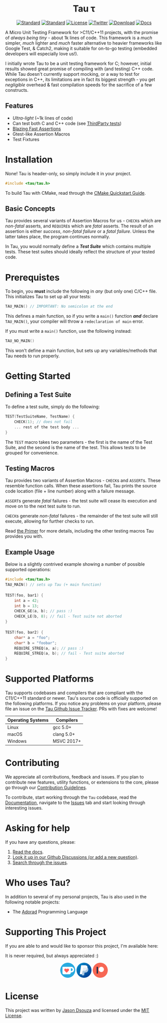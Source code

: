 <div align="center">

<h1>Tau τ</h1>

[![Standard](https://img.shields.io/badge/C-11/14/17-blue.svg)](https://en.wikipedia.org/wiki/C_(programming_language))
[![Standard](https://img.shields.io/badge/C%2B%2B-11/14/17/20-blue.svg)](https://en.wikipedia.org/wiki/C%2B%2B)
[![License](https://img.shields.io/github/license/jasmcaus/tau?label=license)][license]
[![Twitter](https://img.shields.io/twitter/follow/jasmcaus.svg?style=flatl&label=Follow&logo=twitter&logoColor=white&color=1da1f2)][twitter-badge]
[![Download](https://img.shields.io/badge/download%20%20-link-green.svg)](https://github.com/jasmcaus/tau/releases)
[![Docs](https://img.shields.io/badge/docs%20%20-online-blue.svg)][docs]

</div>

A Micro Unit Testing Framework for >C11/C++11 projects, with the promise of *always being tiny* - about 1k lines of
code. This framework is a *much* simpler, *much* lighter and *much* faster alternative to heavier frameworks like 
Google Test, & Catch2, making it suitable for on-to-go testing (embedded developers will especially love us!).

I initially wrote Tau to be a unit testing framework for C; however, initial results showed great promise of 
compiling with (and testing) C++ code. While Tau doesn't currently support mocking, or a way to test for exceptions
in C++, its limitations are in fact its biggest strength - you get *negligible* overhead & fast compilation speeds 
for the sacrifice of a few constructs.


## Features
* *Ultra-light* (~1k lines of code)
* Can test both C and C++ code (see [ThirdParty tests](https://github.com/jasmcaus/tau/blob/dev/test/thirdparty))
* [Blazing Fast Assertions](https://github.com/jasmcaus/tau/blob/dev/benchmarks)
* Gtest-like Assertion Macros
* Test Fixtures 


# Installation
None! Tau is header-only, so simply include it in your project. 
```c
#include <tau/tau.h>
```

To build Tau with CMake, read through the [CMake Quickstart Guide](https://github.com/jasmcaus/tau/blob/dev/docs/cmake-quickstart.md).


## Basic Concepts
Tau provides several variants of Assertion Macros for us - `CHECK`s which are *non-fatal* asserts, and `REQUIRE`s 
which are *fatal* asserts. The result of an assertion is either *success*, *non-fatal failure* or a *fatal failure*. 
Unless the latter takes place, the program continues normally. 

In Tau, you would normally define a ***Test Suite*** which contains multiple tests. These test suites should 
ideally reflect the structure of your tested code. 


# Prerequistes
To begin, you **must** include the following in *any* (but only one) C/C++ file. This initializes Tau to set up 
all your tests:
```c
TAU_MAIN() // IMPORTANT: No semicolon at the end 
```
This defines a main function, so if you write a `main()` function ***and*** declare `TAU_MAIN()`, your compiler will
throw a `redeclaration of main` error. 

If you must write a `main()` function, use the following instead:
```c
TAU_NO_MAIN()
```
This won't define a main function, but sets up any variables/methods that Tau needs to run properly.


# Getting Started
## Defining a Test Suite
To define a test suite, simply do the following:
```c
TEST(TestSuiteName, TestName) {
    CHECK(1); // does not fail
    ... rest of the test body ...
}
```
The `TEST` macro takes two parameters - the first is the name of the Test Suite, and the second is the name of the 
test. This allows tests to be grouped for convenience. 


## Testing Macros
Tau provides two variants of Assertion Macros - `CHECK`s and `ASSERT`s. These resemble function calls. When these 
assertions fail, Tau prints the source code location (file + line number) along with a failure message. 

`ASSERT`s generate *fatal* failures - the test suite will cease its execution and move on to the next test suite to 
run. 

`CHECK`s generate *non-fatal* failures - the remainder of the test suite will still execute, allowing for further 
checks to run. 

Read [the Primer](https://github.com/jasmcaus/tau/blob/dev/docs/tau-primer.md) for more details, including the 
other testing macros Tau provides you with.


## Example Usage
Below is a slightly contrived example showing a number of possible supported operations:
```C
#include <tau/tau.h>
TAU_MAIN() // sets up Tau (+ main function)

TEST(foo, bar1) {
    int a = 42; 
    int b = 13; 
    CHECK_GE(a, b); // pass :)
    CHECK_LE(b, 8); // fail - Test suite not aborted 
}

TEST(foo, bar2) {
    char* a = "foo";
    char* b = "foobar";
    REQUIRE_STREQ(a, a); // pass :)
    REQUIRE_STREQ(a, b); // fail - Test suite aborted
}
```


# Supported Platforms
Tau supports codebases and compilers that are compliant with the C11/C++11 standard or newer. Tau's source
code is officially supported on the following platforms. If you notice any problems on your platform, please 
file an issue on the [Tau Github Issue Tracker][issues]. PRs with fixes are welcome! 

Operating Systems          | Compilers       
-------------------------- | -------------------------- 
Linux                      | gcc 5.0+ 
macOS                      | clang 5.0+
Windows                    | MSVC 2017+


# Contributing
We appreciate all contributions, feedback and issues. If you plan to contribute new features, utility functions,
or extensions to the core, please go through our [Contribution Guidelines][contributing].

To contribute, start working through the `Tau` codebase, read the [Documentation][docs], navigate to the 
[Issues][issues] tab and start looking through interesting issues. 


# Asking for help
If you have any questions, please:
1. [Read the docs][docs].
2. [Look it up in our Github Discussions (or add a new question)][discussions].
2. [Search through the issues][issues].


# Who uses Tau?
In addition to several of my personal projects, Tau is also used in the following notable projects:
* The [Adorad](https://github.com/AdoradLang/Adorad) Programming Language


# Supporting This Project
If you are able to and would like to sponsor this project, I'm available here: 

It is never required, but always appreciated :)

<p align="center">
<!--    <a href="https://www.buymeacoffee.com/jasmcaus" target = "_blank"><img alt="Buy Jason a Coffee" width="48px" src="https://raw.githubusercontent.com/adi1090x/files/master/other/1.png"></a> -->
    <a href="https://www.ko-fi.com/jasmcaus" target="_blank"><img alt="Buy Jason a Coffee" width="48px" src="https://raw.githubusercontent.com/adi1090x/files/master/other/2.png"></a>
    <a href="https://www.paypal.me/jasmcaus" target="_blank"><img alt="Buy Jason a Coffee" width="48px" src="https://raw.githubusercontent.com/adi1090x/files/master/other/3.png"></a>
    <a href="https://www.patreon.com/jasmcaus" target="_blank"><img alt="Buy Jason a Coffee" width=48px src="https://raw.githubusercontent.com/adi1090x/files/master/other/4.png"></a>
</p>


# License 
This project was written by [Jason Dsouza](https://github.com/jasmcaus) and licensed under the [MIT License](LICENSE).

[contributing]: https://github.com/jasmcaus/tau/blob/dev/.github/CONTRIBUTING.md
[docs]: https://github.com/jasmcaus/tau/blob/dev/docs
[discussions]: https://github.com/jasmcaus/tau/discussions
[issues]: https://github.com/jasmcaus/tau/issues

[twitter-badge]: https://twitter.com/jasmcaus
[license]: https://github.com/jasmcaus/tau/blob/dev/LICENSE

